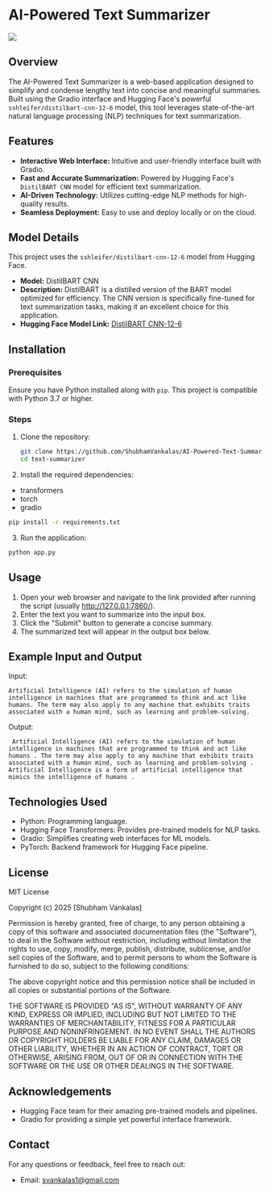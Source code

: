 # AI-Powered Text Summarizer  

![](images/interface.png)  

## Overview  
The AI-Powered Text Summarizer is a web-based application designed to simplify and condense lengthy text into concise and meaningful summaries. Built using the Gradio interface and Hugging Face's powerful `sshleifer/distilbart-cnn-12-6` model, this tool leverages state-of-the-art natural language processing (NLP) techniques for text summarization.  

## Features  
- **Interactive Web Interface:** Intuitive and user-friendly interface built with Gradio.  
- **Fast and Accurate Summarization:** Powered by Hugging Face's `DistilBART CNN` model for efficient text summarization.  
- **AI-Driven Technology:** Utilizes cutting-edge NLP methods for high-quality results.  
- **Seamless Deployment:** Easy to use and deploy locally or on the cloud.  

## Model Details  
This project uses the `sshleifer/distilbart-cnn-12-6` model from Hugging Face.  
- **Model:** DistilBART CNN  
- **Description:** DistilBART is a distilled version of the BART model optimized for efficiency. The CNN version is specifically fine-tuned for text summarization tasks, making it an excellent choice for this application.  
- **Hugging Face Model Link:** [DistilBART CNN-12-6](https://huggingface.co/sshleifer/distilbart-cnn-12-6)  

## Installation  

### Prerequisites  
Ensure you have Python installed along with `pip`. This project is compatible with Python 3.7 or higher.  

### Steps  
1. Clone the repository:  
   ```bash
   git clone https://github.com/ShubhamVankalas/AI-Powered-Text-Summarizer
   cd text-summarizer
   ```
   
2. Install the required dependencies:
 - transformers
 - torch
 - gradio

```bash
pip install -r requirements.txt
```

3. Run the application:

```bash
python app.py
```

## Usage
1. Open your web browser and navigate to the link provided after running the script (usually http://127.0.0.1:7860/).
2. Enter the text you want to summarize into the input box.
3. Click the "Submit" button to generate a concise summary.
4. The summarized text will appear in the output box below.

## Example Input and Output

Input:

```vbnet
Artificial Intelligence (AI) refers to the simulation of human intelligence in machines that are programmed to think and act like humans. The term may also apply to any machine that exhibits traits associated with a human mind, such as learning and problem-solving.
```

Output:
```vbnet
 Artificial Intelligence (AI) refers to the simulation of human intelligence in machines that are programmed to think and act like humans . The term may also apply to any machine that exhibits traits associated with a human mind, such as learning and problem-solving . Artificial Intelligence is a form of artificial intelligence that mimics the intelligence of humans . 
```

## Technologies Used
 - Python: Programming language.
 - Hugging Face Transformers: Provides pre-trained models for NLP tasks.
 - Gradio: Simplifies creating web interfaces for ML models.
 - PyTorch: Backend framework for Hugging Face pipeline.

## License

MIT License

Copyright (c) 2025 [Shubham Vankalas]

Permission is hereby granted, free of charge, to any person obtaining a copy of this software and associated documentation files (the "Software"), to deal in the Software without restriction, including without limitation the rights to use, copy, modify, merge, publish, distribute, sublicense, and/or sell copies of the Software, and to permit persons to whom the Software is furnished to do so, subject to the following conditions:

The above copyright notice and this permission notice shall be included in all copies or substantial portions of the Software.

THE SOFTWARE IS PROVIDED "AS IS", WITHOUT WARRANTY OF ANY KIND, EXPRESS OR IMPLIED, INCLUDING BUT NOT LIMITED TO THE WARRANTIES OF MERCHANTABILITY, FITNESS FOR A PARTICULAR PURPOSE AND NONINFRINGEMENT. IN NO EVENT SHALL THE AUTHORS OR COPYRIGHT HOLDERS BE LIABLE FOR ANY CLAIM, DAMAGES OR OTHER LIABILITY, WHETHER IN AN ACTION OF CONTRACT, TORT OR OTHERWISE, ARISING FROM, OUT OF OR IN CONNECTION WITH THE SOFTWARE OR THE USE OR OTHER DEALINGS IN THE SOFTWARE.


## Acknowledgements
 - Hugging Face team for their amazing pre-trained models and pipelines.
 - Gradio for providing a simple yet powerful interface framework.

## Contact
For any questions or feedback, feel free to reach out:
 - Email: svankalas1@gmail.com
